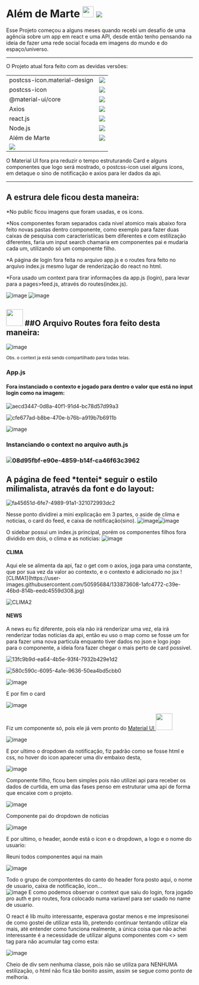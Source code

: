 <h1> <span>Além de Marte <img width ="30" src="https://image.flaticon.com/icons/png/512/124/124582.png"/></span> <img src="https://shields.io/badge/Alemdemarte-v2.0.0-orange"/></h1>

Esse Projeto começou a alguns meses quando recebi um desafio de uma agência sobre um app em react e uma API, desde então tenho pensando na ideia de fazer uma rede social focada em imagens do mundo e do espaço/universo.

<hr/>

<div>
  <p> O Projeto atual fora feito com as devidas versões:</p>
  </div>
  
  <table>
<tr>
    <td> postcss-icon.material-design </td>
    <td> <img src="https://shields.io/badge/version-v0.0.3-white" /></td>
  </tr>
  <tr>
    <td>postcss-icon</td>
    <td><img src="https://shields.io/badge/version-v7.1.0-white" /> </td>
  </tr>
  <tr>
    <td>@material-ui/core </td>
    <td> <img src="https://shields.io/badge/version-v4.12.3-black" /></td>
  </tr>
  <tr>
    <td> Axios</td>
    <td> <img src="https://shields.io/badge/version-v0.21.4-purple" /></td>
  </tr>
  <tr>
    <td>react.js</td>
    <td><img src="https://shields.io/badge/version-v17.0.2-lightblue" /></td>
  </tr>
  <tr>
    <td>Node.js</td>
    <td> <img src="https://shields.io/badge/version-v16.2.0-green" /></td>
  </tr>
  <tr>
    <td>Além de Marte </td>
    <td><img src="https://shields.io/badge/version-v2.0.0-blue" /></td>
  </tr>
  <tr>
    <td><img src="https://img.icons8.com/clouds/100/000000/github.png" /></td>
  </tr>
</table>


O Material UI fora pra reduzir o tempo estruturando Card e alguns componentes que logo será mostrado, o postcss-icon usei alguns icons, em detaque o sino de notificação e axios para ler dados da api.

<hr/>

<h2> A estrura dele ficou desta maneira:</h2>

*No public ficou imagens que foram usadas, e os icons.

*Nos componentes foram separados cada nivel atomico mais abaixo fora feito novas pastas dentro componente, como exemplo para fazer duas caixas de pesquisa com caracteristiicas bem diferentes e com estilização diferentes, faria um input search chamaria em componentes pai e mudaria cada um, utilizando só um componente filho.

*A página de login fora feita no arquivo app.js e o routes fora feito no arquivo index.js mesmo lugar de renderização do react no html.

*Fora usado um context para tirar informações da app.js (login), para levar para a pages>feed.js, através do routes(index.js).

![image](https://user-images.githubusercontent.com/50595684/133872795-ba6a1052-91d6-4f2a-ab0c-5ebefe9e2db6.png)
![image](https://user-images.githubusercontent.com/50595684/133873002-fe718fcc-18ca-4c43-baf1-9315b7d9ffb7.png)


<h2> <img width="45" src="https://img-premium.flaticon.com/png/512/1149/premium/1149887.png?token=exp=1631941831~hmac=f807511924c28428d6362f446abadd86"/> 
  ##O Arquivo Routes fora feito desta maneira:</h2>
  
![image](https://user-images.githubusercontent.com/50595684/133873130-db1fc5f2-b528-4407-bca1-a43588df6738.png)


<small> Obs. o context ja está sendo compartilhado para todas telas. </small>


<h3> App.js</h3>

<h4> Fora instanciado o contexto e jogado para dentro o valor que está no input login como na imagem:</h4>

![aecd3447-0d8a-40f1-91d4-bc78d57d99a3](https://user-images.githubusercontent.com/50595684/133873245-f14bc0ba-3ae9-497a-b7ac-b61c4a8be988.jpg)

![cfe677ad-b8be-470e-b76b-a919b7b6911b](https://user-images.githubusercontent.com/50595684/133873249-e610302d-7ca2-492d-8483-01e411220908.jpg)

![image](https://user-images.githubusercontent.com/50595684/133873256-88a38e9c-629e-4778-962c-f53eb5968664.png)



<h3> Instanciando o context no arquivo auth.js<h3>
  

![08d95fbf-e90e-4859-b14f-ca46f63c3962](https://user-images.githubusercontent.com/50595684/133873292-9ae6f4c1-a8c0-40aa-97f0-72dc5f009ed8.jpg)

  
  <h2> A página de feed *tentei* seguir o estilo milimalista, através da font e do layout: </h2>
  
  
  ![fa45651d-6fe7-4989-91a1-321072993dc2](https://user-images.githubusercontent.com/50595684/133873370-c3d9f6ff-1d91-43ee-9db7-c9e8dbbad0be.jpg)

  
  Nesse ponto dividirei a mini explicação em 3 partes, o aside de clima e noticias, o card do feed, e caixa de notificação(sino).
![image](https://user-images.githubusercontent.com/50595684/133873427-6eb99ce6-55b4-4c5e-8abd-fa60407e7f15.png)![image](https://user-images.githubusercontent.com/50595684/133873457-f97c1203-be31-492a-89ed-ee3bb3933fa0.png)

  
  O sidebar possui um index.js principal, porém os componentes filhos fora dividido em dois, o clima e as noticias:
  ![image](https://user-images.githubusercontent.com/50595684/133873574-a771521c-4bd7-48a5-85ba-7094eb207281.png)

  <h4> CLIMA </h4>
    Aqui ele se alimenta da api, faz o get com o axios, joga para uma constante, que por sua vez da valor ao contexto, e o contexto é adicionado no jsx
  ![CLIMA1](https://user-images.githubusercontent.com/50595684/133873608-1afc4772-c39e-46bd-814b-eedc4559d308.jpg)
  
![CLIMA2](https://user-images.githubusercontent.com/50595684/133873610-75dcbd9e-f5a5-446a-a847-5d962941d575.jpg)

  
  <h4> NEWS</h4>
  
  A news eu fiz diferente, pois ela não irá renderizar uma vez, ela irá renderizar todas noticias da api, então eu uso o map como se fosse  um for para fazer uma nova particula enquanto tiver dados no json e logo jogo para o componente, a ideia fora fazer chegar o mais perto de card possivel.
  
  
  ![13fc9b9d-ea64-4b5e-93f4-7932b429e1d2](https://user-images.githubusercontent.com/50595684/133873703-d2c6462a-73d8-4b0b-bf72-613de587dee6.jpg)

  
![580c590c-6095-4a1e-9636-50ea4bd5cbb0](https://user-images.githubusercontent.com/50595684/133873706-1d7b8877-c402-496a-8de4-f6bea09ecc36.jpg)

  
  ![image](https://user-images.githubusercontent.com/50595684/133873716-a4a06758-e289-4a9d-94a8-4f15c8243c89.png)

  
  E por fim o card
  
  ![image](https://user-images.githubusercontent.com/50595684/133873744-6009a72a-3818-4c1e-abe1-870c52709cda.png)

  Fiz um componente só, pois ele já vem pronto do <a href="https://mui.com/pt/">Material UI  <img width ="45" src="https://material-ui.com/static/logo.png"></a> 
  
  
  
  ![image](https://user-images.githubusercontent.com/50595684/133873756-7869a839-c834-4a64-bcca-65f91889ba73.png)

  
  E por ultimo o dropdown da notificação, fiz padrão como se fosse html e css, no hover do icon aparecer uma div embaixo desta,
  
  ![image](https://user-images.githubusercontent.com/50595684/133873887-ab496371-625f-4f8f-9382-b53805619cf7.png)
  
  Componente filho, ficou bem simples pois não utilizei api para receber os dados de curtida, em uma das fases penso em estruturar uma api de forma que encaixe com o projeto.
  
  ![image](https://user-images.githubusercontent.com/50595684/133873915-c46ffee5-6dd0-4883-8a58-7c14119576fa.png)

  
  Componente pai do dropdown de noticias
  
  ![image](https://user-images.githubusercontent.com/50595684/133873936-7481fac1-d33c-4a86-93b3-accbdd121769.png)

E por ultimo, o header, aonde está o icon e o dropdown, a logo e o nome do usuario:
  
  Reuni todos componentes aqui na main
  
  ![image](https://user-images.githubusercontent.com/50595684/133873980-be3d0879-9a67-4fad-a74f-feff0f873a8d.png)

Todo o grupo de compontentes do canto do header fora posto aqui, o nome de usuario, caixa de notificação, icon...  
  ![image](https://user-images.githubusercontent.com/50595684/133873959-89e11f42-f57e-422c-9d68-31c35d864039.png)
  E como podemos observar o context que saiu do login, fora jogado pro auth e pro routes, fora colocado numa variavel para ser usado no name de usuario.
  
  
  
  O react é lib muito interessante, esperava gostar menos e me impresisonei de como gostei de utilizar esta lib, pretendo continuar tentando utilizar ela mais, até entender como funciona realmente, a única coisa que não achei interessante é a necessidade de utilizar alguns componentes com <> sem tag para não acumular tag como esta:
  
  ![image](https://user-images.githubusercontent.com/50595684/133874046-218c7e0b-5142-48a3-b2b0-4e660bb66e03.png)
  
  Cheio de div sem nenhuma classe, pois não se utiliza para NENHUMA estilização, o html não fica tão bonito assim, assim se segue como ponto de melhoria.


